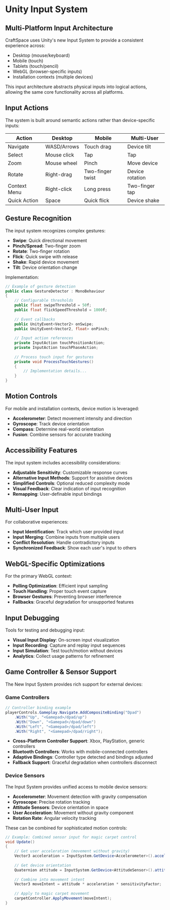 # Unity Input System

## Multi-Platform Input Architecture

CraftSpace uses Unity's new Input System to provide a consistent experience across:

- Desktop (mouse/keyboard)
- Mobile (touch)
- Tablets (touch/pencil)
- WebGL (browser-specific inputs)
- Installation contexts (multiple devices)

This input architecture abstracts physical inputs into logical actions, allowing the same core functionality across all platforms.

## Input Actions

The system is built around semantic actions rather than device-specific inputs:

| Action       | Desktop         | Mobile         | Multi-User      |
|--------------|-----------------|----------------|-----------------|
| Navigate     | WASD/Arrows     | Touch drag     | Device tilt     |
| Select       | Mouse click     | Tap            | Tap             |
| Zoom         | Mouse wheel     | Pinch          | Move device     |
| Rotate       | Right-drag      | Two-finger twist | Device rotation |
| Context Menu | Right-click     | Long press     | Two-finger tap  |
| Quick Action | Space           | Quick flick    | Device shake    |

## Gesture Recognition

The input system recognizes complex gestures:

- **Swipe**: Quick directional movement
- **Pinch/Spread**: Two-finger zoom
- **Rotate**: Two-finger rotation
- **Flick**: Quick swipe with release
- **Shake**: Rapid device movement
- **Tilt**: Device orientation change

Implementation:
```csharp
// Example of gesture detection
public class GestureDetector : MonoBehaviour
{
    // Configurable thresholds
    public float swipeThreshold = 50f;
    public float flickSpeedThreshold = 1000f;
    
    // Event callbacks
    public UnityEvent<Vector2> onSwipe;
    public UnityEvent<Vector2, float> onPinch;
    
    // Input action references
    private InputAction touchPositionAction;
    private InputAction touchPhaseAction;
    
    // Process touch input for gestures
    private void ProcessTouchGestures()
    {
        // Implementation details...
    }
}
```

## Motion Controls

For mobile and installation contexts, device motion is leveraged:

- **Accelerometer**: Detect movement intensity and direction
- **Gyroscope**: Track device orientation
- **Compass**: Determine real-world orientation
- **Fusion**: Combine sensors for accurate tracking

## Accessibility Features

The input system includes accessibility considerations:

- **Adjustable Sensitivity**: Customizable response curves
- **Alternative Input Methods**: Support for assistive devices
- **Simplified Controls**: Optional reduced complexity mode
- **Visual Feedback**: Clear indication of input recognition
- **Remapping**: User-definable input bindings

## Multi-User Input

For collaborative experiences:

- **Input Identification**: Track which user provided input
- **Input Merging**: Combine inputs from multiple users
- **Conflict Resolution**: Handle contradictory inputs
- **Synchronized Feedback**: Show each user's input to others

## WebGL-Specific Optimizations

For the primary WebGL context:

- **Polling Optimization**: Efficient input sampling
- **Touch Handling**: Proper touch event capture
- **Browser Gestures**: Preventing browser interference
- **Fallbacks**: Graceful degradation for unsupported features

## Input Debugging

Tools for testing and debugging input:

- **Visual Input Display**: On-screen input visualization
- **Input Recording**: Capture and replay input sequences
- **Input Simulation**: Test touch/motion without devices
- **Analytics**: Collect usage patterns for refinement

## Game Controller & Sensor Support

The New Input System provides rich support for external devices:

### Game Controllers

```csharp
// Controller binding example
playerControls.Gameplay.Navigate.AddCompositeBinding("Dpad")
    .With("Up", "<Gamepad>/dpad/up")
    .With("Down", "<Gamepad>/dpad/down")
    .With("Left", "<Gamepad>/dpad/left")
    .With("Right", "<Gamepad>/dpad/right");
```

- **Cross-Platform Controller Support**: Xbox, PlayStation, generic controllers
- **Bluetooth Controllers**: Works with mobile-connected controllers
- **Adaptive Bindings**: Controller type detected and bindings adjusted
- **Fallback Support**: Graceful degradation when controllers disconnect

### Device Sensors

The Input System provides unified access to mobile device sensors:

- **Accelerometer**: Movement detection with gravity compensation
- **Gyroscope**: Precise rotation tracking
- **Attitude Sensors**: Device orientation in space
- **User Acceleration**: Movement without gravity component
- **Rotation Rate**: Angular velocity tracking

These can be combined for sophisticated motion controls:

```csharp
// Example: Combined sensor input for magic carpet control
void Update()
{
    // Get user acceleration (movement without gravity)
    Vector3 acceleration = InputSystem.GetDevice<Accelerometer>().acceleration.ReadValue();
    
    // Get device orientation
    Quaternion attitude = InputSystem.GetDevice<AttitudeSensor>().attitude.ReadValue();
    
    // Combine into movement intent
    Vector3 moveIntent = attitude * acceleration * sensitivityFactor;
    
    // Apply to magic carpet movement
    carpetController.ApplyMovement(moveIntent);
}
``` 